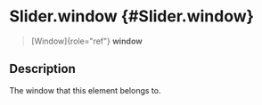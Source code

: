 Slider.window {#Slider.window}
=============

> [Window]{role="ref"} **window**

Description
-----------

The window that this element belongs to.
